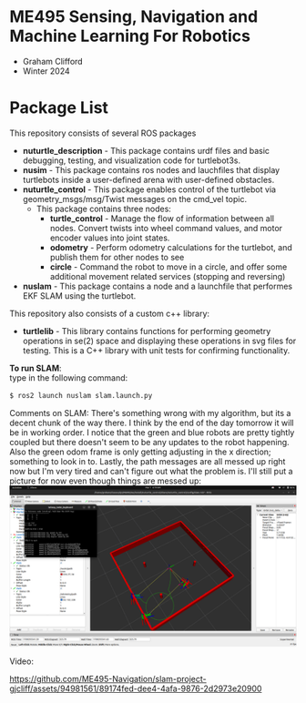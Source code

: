 # ME495 Sensing, Navigation and Machine Learning For Robotics
* Graham Clifford
* Winter 2024
# Package List
This repository consists of several ROS packages
- **nuturtle_description** - This package contains urdf files and basic debugging, testing, and visualization code for turtlebot3s.
- **nusim** - This package contains ros nodes and lauchfiles that display turtlebots inside a user-defined arena with user-defined obstacles.
- **nuturtle_control** - This package enables control of the turtlebot via geometry_msgs/msg/Twist messages on the cmd_vel topic.
    - This package contains three nodes:
        * **turtle_control** - Manage the flow of information between all nodes. Convert twists into wheel command values, and motor encoder values into joint states.
        * **odometry** - Perform odometry calculations for the turtlebot, and publish them for other nodes to see
        * **circle** - Command the robot to move in a circle, and offer some additional movement related services (stopping and reversing)
- **nuslam** - This package contains a node and a launchfile that performes EKF SLAM using the turtlebot.

This repository also consists of a custom c++ library:
- **turtlelib** - This library contains functions for performing geometry operations in se(2) space and displaying these operations in svg files for testing. This is a C++ library with unit tests for confirming functionality.

**To run SLAM**:  
type in the following command:
```bash
$ ros2 launch nuslam slam.launch.py
```

Comments on SLAM: There's something wrong with my algorithm, but its a decent chunk of the way there. I think by the end of the day tomorrow it will be in working order.
I notice that the green and blue robots are pretty tightly coupled but there doesn't seem to be any updates to the robot happening. Also the green odom frame is only getting
adjusting in the x direction; something to look in to. Lastly, the path messages are all messed up right now but I'm very tired and can't figure out what the problem is.
I'll still put a picture for now even though things are messed up:
![pic of sad](hw3.png)

Video:

https://github.com/ME495-Navigation/slam-project-gjcliff/assets/94981561/89174fed-dee4-4afa-9876-2d2973e20900
